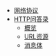 * [网络协议](README.md)
* [HTTP问答录]()
    * [概览](http/1.overview_of_http.md)
    * [URL资源](http/2.urls_resource.md)
    * [消息体](http/3.http_message.md)
